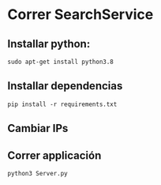 # Correr SearchService

## Installar python:
`sudo apt-get install python3.8`

## Installar dependencias

`pip install -r requirements.txt`

## Cambiar IPs

## Correr applicación
`python3 Server.py`